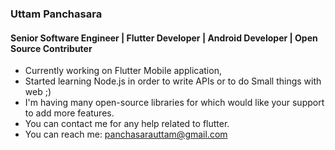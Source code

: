### Uttam Panchasara
#### Senior Software Engineer | Flutter Developer | Android Developer | Open Source Contributer 

- Currently working on Flutter Mobile application, 
- Started learning Node.js in order to write APIs or to do Small things with web ;)
- I'm having many open-source libraries for which would like your support to add more features.
- You can contact me for any help related to flutter.
- You can reach me: panchasarauttam@gmail.com
<!--
**UttamPanchasara/UttamPanchasara** is a ✨ _special_ ✨ repository because its `README.md` (this file) appears on your GitHub profile.

Here are some ideas to get you started:

- 🔭 I’m currently working on ...
- 🌱 I’m currently learning ...
- 👯 I’m looking to collaborate on ...
- 🤔 I’m looking for help with ...
- 💬 Ask me about ...
- 📫 How to reach me: ...
- 😄 Pronouns: ...
- ⚡ Fun fact: ...
-->
